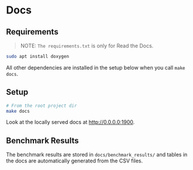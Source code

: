 # Docs

## Requirements

> NOTE: `The requirements.txt` is only for Read the Docs.

```bash
sudo apt install doxygen
```

All other dependencies are installed in the setup below when you call `make docs`.

## Setup
```bash
# From the root project dir
make docs
```

Look at the locally served docs at http://0.0.0.0:1900.

## Benchmark Results

The benchmark results are stored in `docs/benchmark_results/` and tables in the docs are automatically generated from the CSV files.
